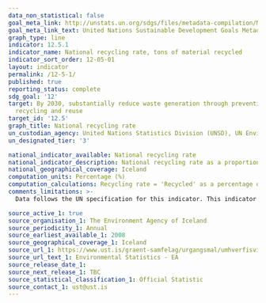 ```yaml
---
data_non_statistical: false
goal_meta_link: http://unstats.un.org/sdgs/files/metadata-compilation/Metadata-Goal-12.pdf
goal_meta_link_text: United Nations Sustainable Development Goals Metadata (pdf 782kB)
graph_type: line
indicator: 12.5.1
indicator_name: National recycling rate, tons of material recycled
indicator_sort_order: 12-05-01
layout: indicator
permalink: /12-5-1/
published: true
reporting_status: complete
sdg_goal: '12'
target: By 2030, substantially reduce waste generation through prevention, reduction,
  recycling and reuse
target_id: '12.5'
graph_title: National recycling rate
un_custodian_agency: United Nations Statistics Division (UNSD), UN Environment (UNEP)
un_designated_tier: '3'

national_indicator_available: National recycling rate
national_indicator_description: National recycling rate as a proportion of waste collected
national_geographical_coverage: Iceland
computation_units: Percentage (%)
computation_calculations: Recycling rate = 'Recycled' as a percentage of 'Arisings'.
comments_limitations: >-
  Data follows the UN specification for this indicator. This indicator has been identified in collaboration with topic experts.

source_active_1: true
source_organisation_1: The Environment Agency of Iceland
source_periodicity_1: Annual
source_earliest_available_1: 2008
source_geographical_coverage_1: Iceland
source_url_1: https://www.ust.is/graent-samfelag/urgangsmal/umhverfisvisar-og-tolfraedi/tolfraedi/
source_url_text_1: Environmental Statistics - EA
source_release_date_1: 
source_next_release_1: TBC
source_statistical_classification_1: Official Statistic 
source_contact_1: ust@ust.is
---
```

